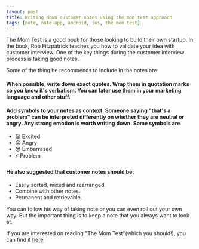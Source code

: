 ```yaml
---
layout: post
title: Writing down customer notes using the mom test approach
tags: [note, note app, android, ios, the mom test]
---
```


The Mom Test is a good book for those looking to build their own startup. 
In the book, Rob Fitzpatrick teaches you how to validate your idea with customer interview.
One of the key things during the customer interview process is taking good notes.

Some of the thing he recommends to include in the notes are
#### When possible, write down exact quotes. Wrap them in quotation marks so you know it's verbatism. You can later use them in your marketing language and other stuff.

#### Add symbols to your notes as context. Someone saying "that's a problem" can be interpreted differently on whether they are neutral or angry. Any strong emotion is worth writing down. Some symbols are
- &#128512; Excited
- &#128545; Angry
- &#128563; Embarrased
- &#9889; Problem

#### He also suggested that customer notes should be:
- Easily sorted, mixed and rearranged.
- Combine with other notes.
- Permanent and retrievable.

You can follow his way of taking note or you can even roll out your own way. But the important thing is to keep a note that you always want to look at.

If you are interested on reading "The Mom Test"(which you should!), you can find it [here](http://momtestbook.com)


